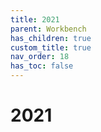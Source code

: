 ```yaml
---
title: 2021
parent: Workbench
has_children: true
custom_title: true
nav_order: 18
has_toc: false
---
```


# 2021
